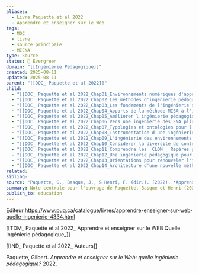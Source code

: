 ```yaml
---
aliases:
  - Livre Paquette et al 2022
  - Apprendre et enseigner sur le Web
tags:
  - MOC
  - livre
  - source_principale
  - MIENA
type: Source
status: 🌳 Evergreen
domain: "[[Ingénierie Pédagogique]]"
created: 2025-08-11
updated: 2025-08-11
parent: "[[DOC_ Paquette et al 2022]]"
child:
  - "[[DOC_ Paquette et al 2022_Chap01_Environnements numériques d'apprentissage et ingénierie pédagogique]]"
  - "[[DOC_ Paquette et al 2022_Chap02_Les méthodes d'ingénierie pédagogique d'hier à aujourd'hui]]"
  - "[[DOC_ Paquette et al 2022_Chap03_Les fondements de l'ingénierie des ENA]]"
  - "[[DOC_ Paquette et al 2022_Chap04_Apports de la méthode MISA à l'ingénierie des ENA]]"
  - "[[DOC_ Paquette et al 2022_Chap05_Améliorer l'ingénierie pédagogique]]"
  - "[[DOC_ Paquette et al 2022_Chap06_Vers une ingénierie des ENA pilotée par les données]]"
  - "[[DOC_ Paquette et al 2022_Chap07_Typologies et ontologies pour l'ingénierie des ENA]]"
  - "[[DOC_ Paquette et al 2022_Chap08_Instrumentation d'une ingénierie des ENA fondée sur les compétences]]"
  - "[[DOC_ Paquette et al 2022_Chap09_L'ingénierie des environnements intelligents pour l'apprentissage humain]]"
  - "[[DOC_ Paquette et al 2022_Chap10_Considérer la diversité de contextes et de cultures]]"
  - "[[DOC_ Paquette et al 2022_Chap11_Comprendre les  CLOM _ Repères pour aborder leur conception]]"
  - "[[DOC_ Paquette et al 2022_Chap12_Une ingénierie pédagogique pour des apprentissages autonomes]]"
  - "[[DOC_ Paquette et al 2022_Chap13_Orientations pour renouveler l'ingénierie des ENA]]"
  - "[[DOC_ Paquette et al 2022_Chap14_Architecture d'une nouvelle méthode d'ingénierie des ENA_ MIENA]]"
related:
sibling:
source: "Paquette, G., Basque, J., & Henri, F. (dir.). (2022). *Apprendre et enseigner sur le Web: quelle ingénierie pédagogique?*. Presses de l'Université du Québec."
summary: Note centrale pour l'ouvrage de Paquette, Basque et Henri (2022), servant de point d'entrée vers les notes de chaque chapitre.
publish_to: education
---
```

Éditeur
https://www.puq.ca/catalogue/livres/apprendre-enseigner-sur-web-quelle-ingenierie-4334.html  

[[TDM_ Paquette et al 2022_ Apprendre et enseigner sur le WEB Quelle ingénierie pédagogique_]]


[[IND_ Paquette et al 2022_ Auteurs]]

Paquette, Gilbert. _Apprendre et enseigner sur le Web: quelle ingénierie pédagogique?_ 2022.